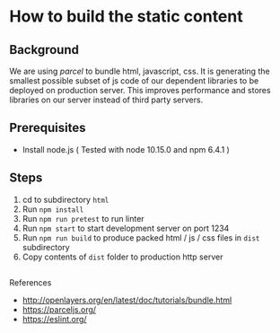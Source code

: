# How to build the static content

## Background

We are using *parcel* to bundle html, javascript, css. It is generating the smallest possible subset of js code of our dependent libraries to be deployed on production server. This improves performance and stores libraries on our server instead of third party servers.

## Prerequisites

* Install node.js ( Tested with node 10.15.0 and npm 6.4.1 )

## Steps

1. cd to subdirectory `html`
2. Run `npm install`
3. Run `npm run pretest` to run linter
4. Run `npm start` to start development server on port 1234
5. Run `npm run build` to produce packed html / js / css files in `dist` subdirectory
6. Copy contents of `dist` folder to production http server

##
References

* http://openlayers.org/en/latest/doc/tutorials/bundle.html
* https://parceljs.org/
* https://eslint.org/ 
